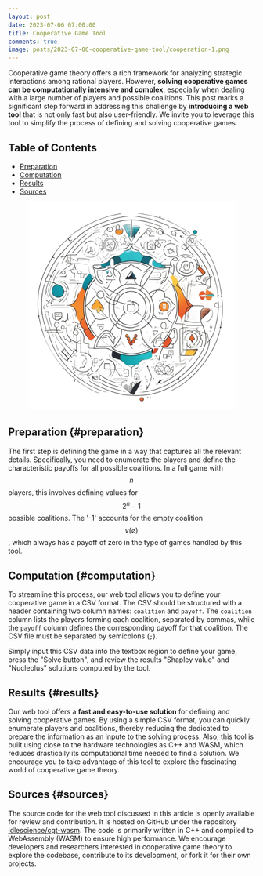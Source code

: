 ```yaml
---
layout: post
date: 2023-07-06 07:00:00
title: Cooperative Game Tool
comments: true
image: posts/2023-07-06-cooperative-game-tool/cooperation-1.png
---
```


Cooperative game theory offers a rich framework for analyzing strategic interactions among rational players. However, **solving cooperative games can be computationally intensive and complex**, especially when dealing with a large number of players and possible coalitions. This post marks a significant step forward in addressing this challenge by **introducing a web tool** that is not only fast but also user-friendly. We invite you to leverage this tool to simplify the process of defining and solving cooperative games.

## Table of Contents

-   [Preparation](#preparation)
-   [Computation](#computation)
-   [Results](#results)
-   [Sources](#sources)

<figure>
	<img src="/assets/img/posts/2023-07-06-cooperative-game-tool/cooperation-1.png" alt=""> 
	<!-- <figcaption>Fig1. - Cooperation Schema</figcaption> -->
</figure>

## Preparation {#preparation}

The first step is defining the game in a way that captures all the relevant details. Specifically, you need to enumerate the players and define the characteristic payoffs for all possible coalitions. In a full game with $$n$$ players, this involves defining values for $$2^n - 1$$ possible coalitions. The '-1' accounts for the empty coalition $$v(\varnothing)$$, which always has a payoff of zero in the type of games handled by this tool.

## Computation {#computation}

To streamline this process, our web tool allows you to define your cooperative game in a CSV format. The CSV should be structured with a header containing two column names: `coalition` and `payoff`. The `coalition` column lists the players forming each coalition, separated by commas, while the `payoff` column defines the corresponding payoff for that coalition. The CSV file must be separated by semicolons (`;`).

<div id="cooperative-game-tool-react-app"></div>

Simply input this CSV data into the textbox region to define your game, press the "Solve button", and review the results "Shapley value" and "Nucleolus" solutions computed by the tool.

## Results {#results}

Our web tool offers a **fast and easy-to-use solution** for defining and solving cooperative games. By using a simple CSV format, you can quickly enumerate players and coalitions, thereby reducing the dedicated to prepare the information as an inpute to the solving process. Also, this tool is built using close to the hardware technologies as C++ and WASM, which reduces drastically its computational time needed to find a solution. We encourage you to take advantage of this tool to explore the fascinating world of cooperative game theory.

## Sources {#sources}

The source code for the web tool discussed in this article is openly available for review and contribution. It is hosted on GitHub under the repository [idlescience/cgt-wasm](https://github.com/idlescience/cgt-wasm). The code is primarily written in C++ and compiled to WebAssembly (WASM) to ensure high performance. We encourage developers and researchers interested in cooperative game theory to explore the codebase, contribute to its development, or fork it for their own projects.
